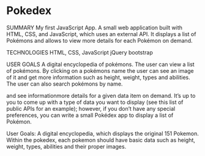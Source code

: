 # Pokedex

SUMMARY
My first JavaScript App. A small web application built with HTML, CSS, and JavaScript, which uses an external
API. It displays a list of Pokémons and allows to view more details for each Pokémon on demand.

TECHNOLOGIES
HTML, CSS, JavaScript
jQuery
bootstrap

USER GOALS
A digital encyclopedia of pokémons. The user can view a list of pokémons. By clicking on a pokémons name the user can see an image of it and get more information such as height, weight, types and abilities.
The user can also search pokémons by name.

and see informationmore details for a given data item on demand.
It’s up to you to come up with a type of data you want to display (see this list of public APIs for an
example); however, if you don’t have any special preferences, you can write a small Pokédex app to
display a list of Pokémon.

User Goals: A digital encyclopedia, which displays the original 151 Pokemon. Within the pokedex, each pokemon should have basic data such as height, weight, types, abilities and their proper images.
